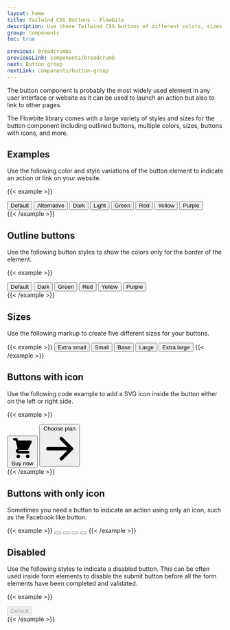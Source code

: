 ```yaml
---
layout: home
title: Tailwind CSS Buttons - Flowbite
description: Use these Tailwind CSS buttons of different colors, sizes, and variations to use for user actions and links
group: components
toc: true

previous: Breadcrumbs
previousLink: components/breadcrumb
next: Button group
nextLink: components/button-group
---
```


The button component is probably the most widely used element in any user interface or website as it can be used to launch an action but also to link to other pages.

The Flowbite library comes with a large variety of styles and sizes for the button component including outlined buttons, multiple colors, sizes, buttons with icons, and more.

## Examples

Use the following color and style variations of the button element to indicate an action or link on your website.

{{< example >}}
<div class="flex flex-wrap">
  <button type="button" class="text-white bg-blue-700 hover:bg-blue-800 focus:ring-4 focus:ring-blue-300 font-medium rounded-lg text-sm px-5 py-2.5 text-center mr-3 mb-3 dark:bg-blue-600 dark:hover:bg-blue-700">Default</button>
  <button type="button" class="rounded-lg border border-gray-200 bg-white text-sm font-medium px-4 py-2 text-gray-900 hover:bg-gray-100 hover:text-blue-700 focus:z-10 focus:ring-2 focus:ring-blue-700 focus:text-blue-700 mr-3 mb-3 dark:bg-gray-800 dark:text-gray-400 dark:border-gray-600 dark:hover:text-white dark:hover:bg-gray-700">Alternative</button>
  <button type="button" class="text-white bg-gray-800 hover:bg-gray-900 focus:ring-4 focus:ring-gray-300 font-medium rounded-lg text-sm px-5 py-2.5 text-center mr-3 mb-3 dark:bg-gray-900 dark:hover:bg-gray-700">Dark</button>
  <button type="button" class="text-gray-900 bg-white border border-gray-300 hover:bg-gray-100 focus:ring-4 focus:ring-blue-300 font-medium rounded-lg text-sm px-5 py-2.5 text-center mr-3 mb-3 dark:bg-gray-600 dark:text-white dark:border-gray-600 dark:hover:bg-gray-700 dark:hover:border-gray-700">Light</button>
  <button type="button" class="text-white bg-green-700 hover:bg-green-800 focus:ring-4 focus:ring-green-300 font-medium rounded-lg text-sm px-5 py-2.5 text-center mr-3 mb-3 dark:bg-green-600 dark:hover:bg-green-700">Green</button>
  <button type="button" class="text-white bg-red-700 hover:bg-red-800 focus:ring-4 focus:ring-red-300 font-medium rounded-lg text-sm px-5 py-2.5 text-center mr-3 mb-3 dark:bg-red-600 dark:hover:bg-red-700">Red</button>
  <button type="button" class="text-white bg-yellow-400 hover:bg-yellow-500 focus:ring-4 focus:ring-yellow-300 font-medium rounded-lg text-sm px-5 py-2.5 text-center mr-3 mb-3">Yellow</button>
  <button type="button" class="text-white bg-purple-700 hover:bg-purple-800 focus:ring-4 focus:ring-purple-300 font-medium rounded-lg text-sm px-5 py-2.5 text-center mr-3 mb-3 dark:bg-purple-600 dark:hover:bg-purple-700">Purple</button>
</div>
{{< /example >}}

## Outline buttons

Use the following button styles to show the colors only for the border of the element.

{{< example >}}
<div class="flex flex-wrap">
  <button type="button" class="text-blue-700 hover:text-white border border-blue-700 hover:bg-blue-800 focus:ring-4 focus:ring-blue-300 font-medium rounded-lg text-sm px-5 py-2.5 text-center mr-3 mb-3 dark:border-blue-500 dark:text-blue-500 dark:hover:text-white dark:hover:bg-blue-600">Default</button>
  <button type="button" class="text-gray-900 hover:text-white border border-gray-800 hover:bg-gray-900 focus:ring-4 focus:ring-gray-300 font-medium rounded-lg text-sm px-5 py-2.5 text-center mr-3 mb-3 dark:border-gray-600 dark:text-gray-400 dark:hover:text-white dark:hover:bg-gray-600">Dark</button>
  <button type="button" class="text-green-700 hover:text-white border border-green-700 hover:bg-green-800 focus:ring-4 focus:ring-green-300 font-medium rounded-lg text-sm px-5 py-2.5 text-center mr-3 mb-3 dark:border-green-500 dark:text-green-500 dark:hover:text-white dark:hover:bg-green-600">Green</button>
  <button type="button" class="text-red-700 hover:text-white border border-red-700 hover:bg-red-800 focus:ring-4 focus:ring-red-300 font-medium rounded-lg text-sm px-5 py-2.5 text-center mr-3 mb-3 dark:border-red-500 dark:text-red-500 dark:hover:text-white dark:hover:bg-red-600">Red</button>
  <button type="button" class="text-yellow-400 hover:text-white border border-yellow-400 hover:bg-yellow-500 focus:ring-4 focus:ring-yellow-300 font-medium rounded-lg text-sm px-5 py-2.5 text-center mr-3 mb-3 dark:border-yellow-300 dark:text-yellow-300 dark:hover:text-white dark:hover:bg-yellow-400">Yellow</button>
  <button type="button" class="text-purple-700 hover:text-white border border-purple-700 hover:bg-purple-800 focus:ring-4 focus:ring-purple-300 font-medium rounded-lg text-sm px-5 py-2.5 text-center mr-3 mb-3 dark:border-purple-400 dark:text-purple-400 dark:hover:text-white dark:hover:bg-purple-500">Purple</button>
</div>
{{< /example >}}

## Sizes

Use the following markup to create five different sizes for your buttons.

{{< example >}}
<button type="button" class="text-white bg-blue-700 hover:bg-blue-800 focus:ring-4 focus:ring-blue-300 font-medium rounded-lg text-xs px-3 py-2 text-center dark:bg-blue-600 dark:hover:bg-blue-700">Extra small</button>
<button type="button" class="text-white bg-blue-700 hover:bg-blue-800 focus:ring-4 focus:ring-blue-300 font-medium rounded-lg text-sm px-3 py-2 text-center dark:bg-blue-600 dark:hover:bg-blue-700">Small</button>
<button type="button" class="text-white bg-blue-700 hover:bg-blue-800 focus:ring-4 focus:ring-blue-300 font-medium rounded-lg text-sm px-5 py-2.5 text-center dark:bg-blue-600 dark:hover:bg-blue-700">Base</button>
<button type="button" class="text-white bg-blue-700 hover:bg-blue-800 focus:ring-4 focus:ring-blue-300 font-medium rounded-lg text-base px-5 py-3 text-center dark:bg-blue-600 dark:hover:bg-blue-700">Large</button>
<button type="button" class="text-white bg-blue-700 hover:bg-blue-800 focus:ring-4 focus:ring-blue-300 font-medium rounded-lg text-base px-6 py-3.5 text-center dark:bg-blue-600 dark:hover:bg-blue-700">Extra large</button>
{{< /example >}}

## Buttons with icon

Use the following code example to add a SVG icon inside the button either on the left or right side.

{{< example >}}
<div class="flex">
  <button type="button" class="text-white bg-blue-700 hover:bg-blue-800 focus:ring-4 focus:ring-blue-300 font-medium rounded-lg text-sm px-5 py-2.5 text-center inline-flex items-center mr-3 dark:bg-blue-600 dark:hover:bg-blue-700">
    <svg class="-ml-1 mr-2 h-5 w-5" fill="currentColor" viewBox="0 0 20 20" xmlns="http://www.w3.org/2000/svg"><path d="M3 1a1 1 0 000 2h1.22l.305 1.222a.997.997 0 00.01.042l1.358 5.43-.893.892C3.74 11.846 4.632 14 6.414 14H15a1 1 0 000-2H6.414l1-1H14a1 1 0 00.894-.553l3-6A1 1 0 0017 3H6.28l-.31-1.243A1 1 0 005 1H3zM16 16.5a1.5 1.5 0 11-3 0 1.5 1.5 0 013 0zM6.5 18a1.5 1.5 0 100-3 1.5 1.5 0 000 3z"></path></svg>
    Buy now
  </button>
  <button type="button" class="text-white bg-blue-700 hover:bg-blue-800 focus:ring-4 focus:ring-blue-300 font-medium rounded-lg text-sm px-5 py-2.5 text-center inline-flex items-center dark:bg-blue-600 dark:hover:bg-blue-700">
      Choose plan
      <svg class="-mr-1 ml-2 h-5 w-5" fill="currentColor" viewBox="0 0 20 20" xmlns="http://www.w3.org/2000/svg"><path fill-rule="evenodd" d="M10.293 3.293a1 1 0 011.414 0l6 6a1 1 0 010 1.414l-6 6a1 1 0 01-1.414-1.414L14.586 11H3a1 1 0 110-2h11.586l-4.293-4.293a1 1 0 010-1.414z" clip-rule="evenodd"></path></svg>
  </button>
</div>
{{< /example >}}

## Buttons with only icon

Sometimes you need a button to indicate an action using only an icon, such as the Facebook like button.

{{< example >}}
<button type="button" class="text-white bg-blue-700 hover:bg-blue-800 focus:ring-4 focus:ring-blue-300 font-medium rounded-lg text-sm p-2.5 text-center inline-flex items-center mr-3 dark:bg-blue-600 dark:hover:bg-blue-700">
    <svg class="h-5 w-5" fill="currentColor" viewBox="0 0 20 20" xmlns="http://www.w3.org/2000/svg"><path fill-rule="evenodd" d="M10.293 3.293a1 1 0 011.414 0l6 6a1 1 0 010 1.414l-6 6a1 1 0 01-1.414-1.414L14.586 11H3a1 1 0 110-2h11.586l-4.293-4.293a1 1 0 010-1.414z" clip-rule="evenodd"></path></svg>
</button>
<button type="button" class="text-white bg-blue-700 hover:bg-blue-800 focus:ring-4 focus:ring-blue-300 font-medium rounded-full text-sm p-2.5 text-center inline-flex items-center mr-3 dark:bg-blue-600 dark:hover:bg-blue-700">
    <svg class="h-5 w-5" fill="currentColor" viewBox="0 0 20 20" xmlns="http://www.w3.org/2000/svg"><path fill-rule="evenodd" d="M10.293 3.293a1 1 0 011.414 0l6 6a1 1 0 010 1.414l-6 6a1 1 0 01-1.414-1.414L14.586 11H3a1 1 0 110-2h11.586l-4.293-4.293a1 1 0 010-1.414z" clip-rule="evenodd"></path></svg>
</button>
<button type="button" class="text-blue-700 border border-blue-700 hover:bg-blue-700 hover:text-white focus:ring-4 focus:ring-blue-300 font-medium rounded-lg text-sm p-2.5 text-center inline-flex items-center mr-3 dark:border-blue-500 dark:text-blue-500 dark:hover:text-white">
    <svg class="h-5 w-5" fill="currentColor" viewBox="0 0 20 20" xmlns="http://www.w3.org/2000/svg"><path fill-rule="evenodd" d="M10.293 3.293a1 1 0 011.414 0l6 6a1 1 0 010 1.414l-6 6a1 1 0 01-1.414-1.414L14.586 11H3a1 1 0 110-2h11.586l-4.293-4.293a1 1 0 010-1.414z" clip-rule="evenodd"></path></svg>
</button>
<button type="button" class="text-blue-700 border border-blue-700 hover:bg-blue-700 hover:text-white focus:ring-4 focus:ring-blue-300 font-medium rounded-full text-sm p-2.5 text-center inline-flex items-center dark:border-blue-500 dark:text-blue-500 dark:hover:text-white">
    <svg class="h-5 w-5" fill="currentColor" viewBox="0 0 20 20" xmlns="http://www.w3.org/2000/svg"><path fill-rule="evenodd" d="M10.293 3.293a1 1 0 011.414 0l6 6a1 1 0 010 1.414l-6 6a1 1 0 01-1.414-1.414L14.586 11H3a1 1 0 110-2h11.586l-4.293-4.293a1 1 0 010-1.414z" clip-rule="evenodd"></path></svg>
</button>
{{< /example >}}

## Disabled

Use the following styles to indicate a disabled button. This can be often used inside form elements to disable the submit button before all the form elements have been completed and validated.

{{< example >}}
<div class="flex flex-wrap">
  <button type="button" class="text-white bg-blue-400 cursor-not-allowed font-medium rounded-lg text-sm px-5 py-2.5 text-center mr-3 mb-3" disabled>Default</button>
</div>
{{< /example >}}